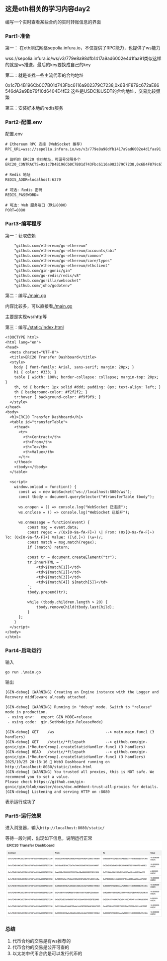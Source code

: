 ## 这是eth相关的学习内容day2

编写一个实时查看某些合约的实时转账信息的界面

### Part1-准备

第一：
在eth测试网络sepolia.infura.io，不仅提供了RPC能力，也提供了ws能力

wss://sepolia.infura.io/ws/v3/779e8a98dfb1417a9ad6002e4d1faa91类似这样的就是ws推送，最后的key要换成自己的key

第二：就是查找一些主流代币的合约地址

0x1c7D4B196Cb0C7B01d743Fbc6116a902379C7238,0x6B4F879c672aE86546dA2e9Bb79f10d6404E4fE2
这些是USDC和USDT的合约地址，交易比较频繁

第三：安装好本地的redis服务

### Part2-配置.env

配置.env
```
# Ethereum RPC 连接 (WebSocket 推荐)
RPC_URL=wss://sepolia.infura.io/ws/v3/779e8a98dfb1417a9ad6002e4d1faa91

# 监听的 ERC20 合约地址，可逗号分隔多个
ERC20_CONTRACTS=0x1c7D4B196Cb0C7B01d743Fbc6116a902379C7238,0x6B4F879c672aE86546dA2e9Bb79f10d6404E4fE2

# Redis 地址
REDIS_ADDR=localhost:6379

# 可选: Redis 密码
REDIS_PASSWORD=

# 可选: Web 服务端口（默认8080）
PORT=8080

```

### Part3-编写程序
第一：获取依赖
```
	"github.com/ethereum/go-ethereum"
	"github.com/ethereum/go-ethereum/accounts/abi"
	"github.com/ethereum/go-ethereum/common"
	"github.com/ethereum/go-ethereum/core/types"
	"github.com/ethereum/go-ethereum/ethclient"
	"github.com/gin-gonic/gin"
	"github.com/go-redis/redis/v8"
	"github.com/gorilla/websocket"
	"github.com/joho/godotenv"
```

第二：编写[./main.go](main.go)

内容比较多，可以直接看[./main.go](main.go)

主要是实现ws/http等

第三：编写[./static/index.html](static/index.html)
```
<!DOCTYPE html>
<html lang="en">
<head>
  <meta charset="UTF-8">
  <title>ERC20 Transfer Dashboard</title>
  <style>
    body { font-family: Arial, sans-serif; margin: 20px; }
    h1 { color: #333; }
    table { width: 100%; border-collapse: collapse; margin-top: 20px; }
    th, td { border: 1px solid #ddd; padding: 8px; text-align: left; }
    th { background-color: #f2f2f2; }
    tr:hover { background-color: #f9f9f9; }
  </style>
</head>
<body>
  <h1>ERC20 Transfer Dashboard</h1>
  <table id="transferTable">
    <thead>
      <tr>
        <th>Contract</th>
        <th>From</th>
        <th>To</th>
        <th>Value</th>
      </tr>
    </thead>
    <tbody></tbody>
  </table>

  <script>
    window.onload = function() {
      const ws = new WebSocket("ws://localhost:8080/ws");
      const tbody = document.querySelector("#transferTable tbody");

      ws.onopen = () => console.log("WebSocket 已连接");
      ws.onclose = () => console.log("WebSocket 已断开");

      ws.onmessage = function(event) {
          const msg = event.data;
          const regex = /(0x[0-9a-fA-F]+) \| From: (0x[0-9a-fA-F]+) To: (0x[0-9a-fA-F]+) Value: ([\d.]+) (\w+)/;
          const match = msg.match(regex);
          if (!match) return;

          const tr = document.createElement("tr");
          tr.innerHTML = `
              <td>${match[1]}</td>
              <td>${match[2]}</td>
              <td>${match[3]}</td>
              <td>${match[4]} ${match[5]}</td>
          `;
          tbody.prepend(tr);

          while (tbody.children.length > 20) {
              tbody.removeChild(tbody.lastChild);
          }
      };
    }
  </script>
</body>
</html>
```

### Part4-启动运行

输入
```
go run .\main.go
```

输出
```
[GIN-debug] [WARNING] Creating an Engine instance with the Logger and Recovery middleware already attached.

[GIN-debug] [WARNING] Running in "debug" mode. Switch to "release" mode in production.
 - using env:   export GIN_MODE=release
 - using code:  gin.SetMode(gin.ReleaseMode)

[GIN-debug] GET    /ws                       --> main.main.func1 (3 handlers)
[GIN-debug] GET    /static/*filepath         --> github.com/gin-gonic/gin.(*RouterGroup).createStaticHandler.func1 (3 handlers)
[GIN-debug] HEAD   /static/*filepath         --> github.com/gin-gonic/gin.(*RouterGroup).createStaticHandler.func1 (3 handlers)
2025/10/25 20:18:16 🚀 Web3 Dashboard running on http://localhost:8080/static/index.html
[GIN-debug] [WARNING] You trusted all proxies, this is NOT safe. We recommend you to set a value.
Please check https://github.com/gin-gonic/gin/blob/master/docs/doc.md#dont-trust-all-proxies for details.
[GIN-debug] Listening and serving HTTP on :8080
```

表示运行成功了

### Part5-运行效果
进入浏览器，输入`http://localhost:8080/static/`

等待一段时间，出现如下信息，说明运行正常
![img.png](img.png)


### 总结
1. 代币合约的交易是有ws推荐的
2. 代币合约的交易是公开可查的
3. 以太坊中代币合约是可以发行代币的